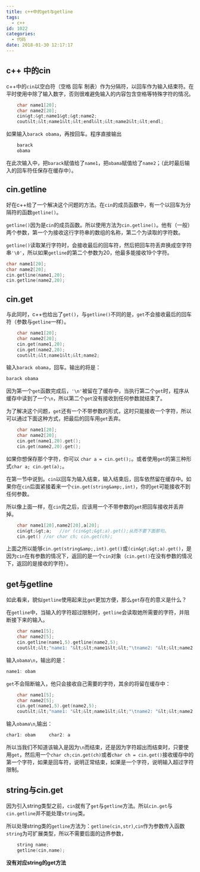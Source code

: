 ```yaml
---
title: c++中的get与getline
tags:
  - c++
id: 1022
categories:
  - 代码
date: 2018-01-30 12:17:17
---
```


## c++ 中的cin

c++中的`cin`以空白符（空格 回车 制表）作为分隔符，以回车作为输入结束符。在平时使用中除了输入数字，否则很难避免输入的内容包含空格等特殊字符的情况。
```cpp
    char name1[20];
    char name2[20];
    cin&gt;&gt;name1&gt;&gt;name2;
    cout&lt;&lt;name1&lt;&lt;endl&lt;&lt;name2&lt;&lt;endl;
```

如果输入`barack obama`，再按回车。程序直接输出
```bash
    barack
    obama
```
  
在此次输入中，把`barack`赋值给了`name1`，把`obama`赋值给了`name2`；（此时最后输入的回车符任保存在缓存中）。

## cin.getline

好在c++给了一个解决这个问题的方法。在`cin`的成员函数中，有一个以回车为分隔符的函数`getline()`。

`getline()`因为是`cin`的成员函数。所以使用方法为`cin.getline()`。他有（一般）两个参数，第一个为接收这行字符串的数组的名称，第二个为读取的字符数。

`getline()`读取某行字符时，会接收最后的回车符，然后把回车符丢弃换成空字符串`'\0'`，所以如果`getline`的第二个参数为20，他最多能接收19个字符。
```cpp
char name1[20];
char name2[20];
cin.getline(name1,20);
cin.getline(name2,20);
```

## cin.get

与此同时，c++也给出了`get()`，与`getline()`不同的是，`get`不会接收最后的回车符（参数与`getline`一样）。

```cpp
    char name1[20];
    char name2[20];
    cin.get(name1,20);
    cin.get(name2,20);
    cout&lt;&lt;name1&lt;&lt;name2;
```

输入`barack obama`，回车。输出的将是：

```cpp
barack obama
```

因为第一个`get`函数完成后，`'\n'`被留在了缓存中，当执行第二个`get`时，程序从缓存中读到了一个`\n`，所以第二个`get`没有接收到任何参数就结束了。

为了解决这个问题，`get`还有一个不带参数的形式，这时只能接收一个字符，所以可以通过下面这种方式，把最后的回车用`get`丢弃。
```cpp
    char name1[20];
    char name2[20];
    cin.get(name1,20).get();
    cin.get(name2,20).get();
```
如果你想保存那个字符，你可以 `char a = cin.get();`。或者使用`get`的第三种形式`char a; cin.get(a);`。

在第一节中说到。`cin`以回车为输入结束，输入结束后，回车依然留在缓存中。如果你在`cin`后面紧接着来一个`cin.get(string&amp;,int)`，你的`get`可能接收不到任何参数。

所以像上面一样，在`cin`完之后，应该用一个不带参数的`get`把回车接收并丢弃掉。

```cpp
    char name1[20],name2[20],a[20];
    cin&gt;&gt;a;   //or (cin&gt;&gt;a).get();从而不要下面那句。
    cin.get() //or char ch; cin.get(ch);
```

上面之所以能够`cin.get(string&amp;,int).get()`或`(cin&gt;&gt;a).get()`，是因为`cin`在有参数的情况下，返回的是一个`cin`对象（`cin.get()`在没有参数的情况下，返回的是接收的字符）。

## get与getline

如此看来，貌似`getline`使用起来比`get`更加方便，那么`get`存在的意义是什么？

在`getline`中，当输入的字符超过限制时，`getline`会读取她所需要的字符，并阻断接下来的输入。

```cpp
    char name1[5];
    char name2[5];
    cin.getline(name1,5).getline(name2,5);
    cout&lt;&lt;"name1: "&lt;&lt;name1&lt;&lt;"\tname2: "&lt;&lt;name2;
```

输入`obama\n`，输出的是：

```cpp
name1: obam
```

`get`不会阻断输入，他只会接收自己需要的字符，其余的将留在缓存中：

```cpp
    char name1[5];
    char name2[5];
    cin.get(name1,5).get(name2,5);
    cout&lt;&lt;"name1: "&lt;&lt;name1&lt;&lt;"\tname2: "&lt;&lt;name2;
```

输入`obama\n`,输出：

```cpp
char1: obam     char2: a
```

所以当我们不知道该输入是因为`\n`而结束，还是因为字符超出而结束时，只要使用`get`，然后用一个`char ch;cin.get(ch)`或者`char ch = cin.get()`接收缓存中的第一个字符，如果是回车符，说明正常结束，如果是一个字符，说明输入超过字符限制。


## string与cin.get

因为引入string类型之前，`cin`就有了`get`与`getline`方法。所以`cin.get`与`cin.getline`并不能处理`string`类。

所以处理string类的`getline`方法为：`getline(cin,str)`,`cin`作为参数传入函数`string`为可扩展类型，所以不需要后面的边界参数，
```cpp
    string name;
    getline(cin,name);
```
**没有对应string的get方法**